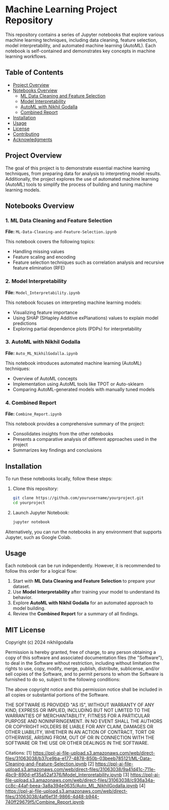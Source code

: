 # Machine Learning Project Repository

This repository contains a series of Jupyter notebooks that explore various machine learning techniques, including data cleaning, feature selection, model interpretability, and automated machine learning (AutoML). Each notebook is self-contained and demonstrates key concepts in machine learning workflows.

## Table of Contents

- [Project Overview](#project-overview)
- [Notebooks Overview](#notebooks-overview)
  - [ML Data Cleaning and Feature Selection](#1-ml-data-cleaning-and-feature-selection)
  - [Model Interpretability](#2-model-interpretability)
  - [AutoML with Nikhil Godalla](#3-automl-with-nikhil-godalla)
  - [Combined Report](#4-combined-report)
- [Installation](#installation)
- [Usage](#usage)
- [License](#license)
- [Contributing](#contributing)
- [Acknowledgments](#acknowledgments)

## Project Overview

The goal of this project is to demonstrate essential machine learning techniques, from preparing data for analysis to interpreting model results. Additionally, the project explores the use of automated machine learning (AutoML) tools to simplify the process of building and tuning machine learning models.

## Notebooks Overview

### 1. ML Data Cleaning and Feature Selection
**File:** `ML-Data-Cleaning-and-Feature-Selection.ipynb`

This notebook covers the following topics:
- Handling missing values
- Feature scaling and encoding
- Feature selection techniques such as correlation analysis and recursive feature elimination (RFE)

### 2. Model Interpretability
**File:** `Model_Interpretability.ipynb`

This notebook focuses on interpreting machine learning models:
- Visualizing feature importance
- Using SHAP (SHapley Additive exPlanations) values to explain model predictions
- Exploring partial dependence plots (PDPs) for interpretability

### 3. AutoML with Nikhil Godalla
**File:** `Auto_ML_NikhilGodalla.ipynb`

This notebook introduces automated machine learning (AutoML) techniques:
- Overview of AutoML concepts
- Implementation using AutoML tools like TPOT or Auto-sklearn
- Comparing AutoML-generated models with manually tuned models

### 4. Combined Report
**File:** `Combine_Report.ipynb`

This notebook provides a comprehensive summary of the project:
- Consolidates insights from the other notebooks
- Presents a comparative analysis of different approaches used in the project
- Summarizes key findings and conclusions

## Installation

To run these notebooks locally, follow these steps:

1. Clone this repository:
   ```bash
   git clone https://github.com/yourusername/yourproject.git
   cd yourproject
   ```

2. Launch Jupyter Notebook:
   ```bash
   jupyter notebook
   ```

Alternatively, you can run the notebooks in any environment that supports Jupyter, such as Google Colab.

## Usage

Each notebook can be run independently. However, it is recommended to follow this order for a logical flow:

1. Start with **ML Data Cleaning and Feature Selection** to prepare your dataset.
2. Use **Model Interpretability** after training your model to understand its behavior.
3. Explore **AutoML with Nikhil Godalla** for an automated approach to model building.
4. Review the **Combined Report** for a summary of all findings.

## MIT License

Copyright (c) 2024 nikhilgodalla

Permission is hereby granted, free of charge, to any person obtaining a copy
of this software and associated documentation files (the "Software"), to deal
in the Software without restriction, including without limitation the rights
to use, copy, modify, merge, publish, distribute, sublicense, and/or sell
copies of the Software, and to permit persons to whom the Software is
furnished to do so, subject to the following conditions:

The above copyright notice and this permission notice shall be included in all
copies or substantial portions of the Software.

THE SOFTWARE IS PROVIDED "AS IS", WITHOUT WARRANTY OF ANY KIND, EXPRESS OR
IMPLIED, INCLUDING BUT NOT LIMITED TO THE WARRANTIES OF MERCHANTABILITY,
FITNESS FOR A PARTICULAR PURPOSE AND NONINFRINGEMENT. IN NO EVENT SHALL THE
AUTHORS OR COPYRIGHT HOLDERS BE LIABLE FOR ANY CLAIM, DAMAGES OR OTHER
LIABILITY, WHETHER IN AN ACTION OF CONTRACT, TORT OR OTHERWISE, ARISING FROM,
OUT OF OR IN CONNECTION WITH THE SOFTWARE OR THE USE OR OTHER DEALINGS IN THE
SOFTWARE.


Citations:
[1] https://ppl-ai-file-upload.s3.amazonaws.com/web/direct-files/31063038/b37ce9ba-e177-4878-850b-03beeb785121/ML-Data-Cleaning-and-Feature-Selection.ipynb
[2] https://ppl-ai-file-upload.s3.amazonaws.com/web/direct-files/31063038/9a41d41c-711e-4bc9-890d-ef35a52af376/Model_Interpretability.ipynb
[3] https://ppl-ai-file-upload.s3.amazonaws.com/web/direct-files/31063038/c936a34a-cc8c-44af-beea-3a8a394e0635/Auto_ML_NikhilGodalla.ipynb
[4] https://ppl-ai-file-upload.s3.amazonaws.com/web/direct-files/31063038/4af6ef3f-9866-4d48-b944-740ff29679f5/Combine_Report.ipynb

